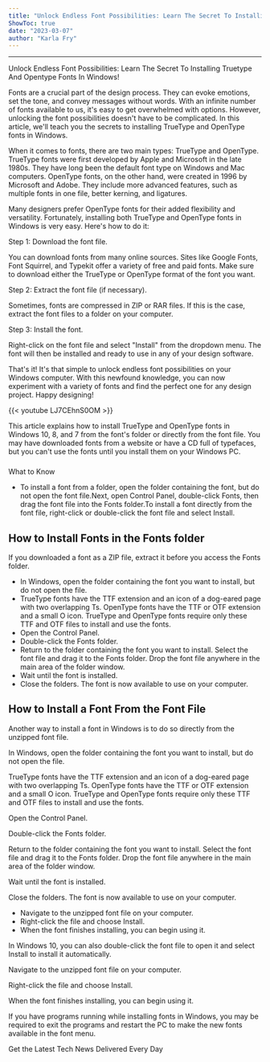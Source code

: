 ```yaml
---
title: "Unlock Endless Font Possibilities: Learn The Secret To Installing Truetype And Opentype Fonts In Windows!"
ShowToc: true 
date: "2023-03-07"
author: "Karla Fry"
---
```

*****
Unlock Endless Font Possibilities: Learn The Secret To Installing Truetype And Opentype Fonts In Windows!

Fonts are a crucial part of the design process. They can evoke emotions, set the tone, and convey messages without words. With an infinite number of fonts available to us, it's easy to get overwhelmed with options. However, unlocking the font possibilities doesn't have to be complicated. In this article, we'll teach you the secrets to installing TrueType and OpenType fonts in Windows.

When it comes to fonts, there are two main types: TrueType and OpenType. TrueType fonts were first developed by Apple and Microsoft in the late 1980s. They have long been the default font type on Windows and Mac computers. OpenType fonts, on the other hand, were created in 1996 by Microsoft and Adobe. They include more advanced features, such as multiple fonts in one file, better kerning, and ligatures.

Many designers prefer OpenType fonts for their added flexibility and versatility. Fortunately, installing both TrueType and OpenType fonts in Windows is very easy. Here's how to do it:

Step 1: Download the font file.

You can download fonts from many online sources. Sites like Google Fonts, Font Squirrel, and Typekit offer a variety of free and paid fonts. Make sure to download either the TrueType or OpenType format of the font you want.

Step 2: Extract the font file (if necessary).

Sometimes, fonts are compressed in ZIP or RAR files. If this is the case, extract the font files to a folder on your computer.

Step 3: Install the font.

Right-click on the font file and select "Install" from the dropdown menu. The font will then be installed and ready to use in any of your design software.

That's it! It's that simple to unlock endless font possibilities on your Windows computer. With this newfound knowledge, you can now experiment with a variety of fonts and find the perfect one for any design project. Happy designing!

{{< youtube LJ7CEhnS0OM >}} 




This article explains how to install TrueType and OpenType fonts in Windows 10, 8, and 7 from the font's folder or directly from the font file. You may have downloaded fonts from a website or have a CD full of typefaces, but you can't use the fonts until you install them on your Windows PC.

 
### 
What to Know
 
- To install a font from a folder, open the folder containing the font, but do not open the font file.Next, open Control Panel, double-click Fonts, then drag the font file into the Fonts folder.To install a font directly from the font file, right-click or double-click the font file and select Install.

 
##   How to Install Fonts in the Fonts folder  
 

If you downloaded a font as a ZIP file, extract it before you access the Fonts folder.

 
- In Windows, open the folder containing the font you want to install, but do not open the file.
 - TrueType fonts have the TTF extension and an icon of a dog-eared page with two overlapping Ts. OpenType fonts have the TTF or OTF extension and a small O icon. TrueType and OpenType fonts require only these TTF and OTF files to install and use the fonts.
 - Open the Control Panel.
 - Double-click the Fonts folder.
 - Return to the folder containing the font you want to install. Select the font file and drag it to the Fonts folder. Drop the font file anywhere in the main area of the folder window.
 - Wait until the font is installed.
 - Close the folders. The font is now available to use on your computer.

 
##   How to Install a Font From the Font File  
 

Another way to install a font in Windows is to do so directly from the unzipped font file.

 

In Windows, open the folder containing the font you want to install, but do not open the file.

 
TrueType fonts have the TTF extension and an icon of a dog-eared page with two overlapping Ts. OpenType fonts have the TTF or OTF extension and a small O icon. TrueType and OpenType fonts require only these TTF and OTF files to install and use the fonts.
 

Open the Control Panel.

 

Double-click the Fonts folder.

 

Return to the folder containing the font you want to install. Select the font file and drag it to the Fonts folder. Drop the font file anywhere in the main area of the folder window.

 

Wait until the font is installed.

 

Close the folders. The font is now available to use on your computer.

 
- Navigate to the unzipped font file on your computer.
 - Right-click the file and choose Install.
 - When the font finishes installing, you can begin using it.

 

In Windows 10, you can also double-click the font file to open it and select Install to install it automatically.

 

Navigate to the unzipped font file on your computer.

 

Right-click the file and choose Install.

 

When the font finishes installing, you can begin using it.

 
If you have programs running while installing fonts in Windows, you may be required to exit the programs and restart the PC to make the new fonts available in the font menu.
 

Get the Latest Tech News Delivered Every Day




